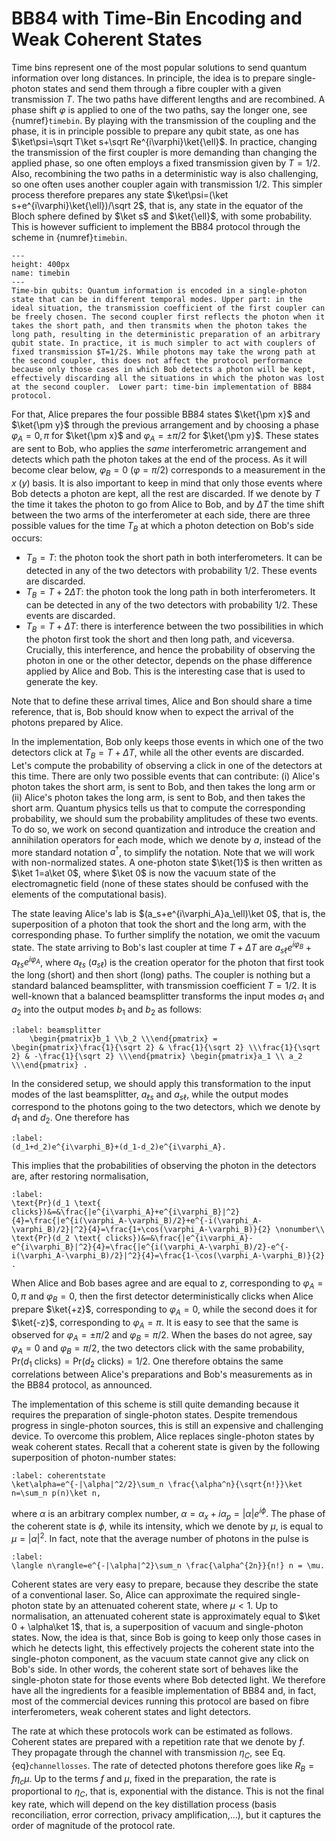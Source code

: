 
# BB84 with Time-Bin Encoding and Weak Coherent States

Time bins represent one of the most popular solutions to send quantum information over long distances. In principle, the idea is to prepare single-photon states and send them through a fibre coupler with a given transmission $T$.  The two paths have different lengths and are recombined. A phase shift $\varphi$ is applied to one of the two paths, say the longer one, see {numref}`timebin`. By playing with the transmission of the coupling and the phase, it is in principle possible to prepare any qubit state, as one has $\ket\psi=\sqrt T\ket s+\sqrt Re^{i\varphi}\ket{\ell}$. In practice, changing the transmission of the first coupler is more demanding than changing the applied phase, so one often employs a fixed transmission given by $T=1/2$. Also, recombining the two paths in a deterministic way is also challenging, so one often uses another coupler again with transmission $1/2$. This simpler process therefore prepares any state $\ket\psi=(\ket s+e^{i\varphi}\ket{\ell})/\sqrt 2$, that is, any state in the equator of the Bloch sphere defined by $\ket s$ and $\ket{\ell}$, with some probability. This is however sufficient to implement the BB84 protocol through the scheme in {numref}`timebin`.

<!--Luke: Maybe we should mention that R is just the coefficient normalizing the state based on T?-->

```{figure} ./TimeBin.png
---
height: 400px
name: timebin
---
Time-bin qubits: Quantum information is encoded in a single-photon state that can be in different temporal modes. Upper part: in the ideal situation, the transmission coefficient of the first coupler can be freely chosen. The second coupler first reflects the photon when it takes the short path, and then transmits when the photon takes the long path, resulting in the deterministic preparation of an arbitrary qubit state. In practice, it is much simpler to act with couplers of fixed transmission $T=1/2$. While photons may take the wrong path at the second coupler, this does not affect the protocol performance because only those cases in which Bob detects a photon will be kept, effectively discarding all the situations in which the photon was lost at the second coupler.  Lower part: time-bin implementation of BB84 protocol.
```


For that, Alice prepares the four possible BB84 states $\ket{\pm x}$ and $\ket{\pm y}$ through the previous arrangement and by choosing a phase $\varphi_A=0,\pi$ for $\ket{\pm x}$ and $\varphi_A=\pm\pi/2$ for $\ket{\pm y}$. These states are sent to Bob, who applies the *same* interferometric arrangement and detects which path the photon takes at the end of the process. As it will become clear below, $\varphi_B=0$ ($\varphi=\pi/2$) corresponds to a measurement in the $x$ ($y$) basis. It is also important to keep in mind that only those events where Bob detects a photon are kept, all the rest are discarded. If we denote by $T$ the time it takes the photon to go from Alice to Bob, and by $\Delta T$ the time shift between the two arms of the interferometer at each side, there are three possible values for the time $T_B$ at which a photon detection on Bob's side occurs:

- $T_B=T$: the photon took the short path in both interferometers. It can be detected in any of the two detectors with probability $1/2$. These events are discarded.
- $T_B=T+2\Delta T$: the photon took the long path in both interferometers. It can be detected in any of the two detectors with probability $1/2$. These events are discarded.
- $T_B=T+\Delta T$: there is interference between the two possibilities in which the photon first took the short and then long path, and viceversa. Crucially, this interference, and hence the probability of observing the photon in one or the other detector, depends on the phase difference applied by Alice and Bob. This is the interesting case that is used to generate the key.

Note that to define these arrival times, Alice and Bon should share a time reference, that is, Bob should know when to expect the arrival of the photons prepared by Alice.

In the implementation, Bob only keeps those events in which one of the two detectors click at $T_B=T+\Delta T$, while all the other events are discarded. Let's compute the probability of observing a click in one of the detectors at this time. There are only two possible events that can contribute: (i) Alice's photon takes the short arm, is sent to Bob, and then takes the long arm or (ii) Alice's photon takes the long arm, is sent to Bob, and then takes the short arm. Quantum physics tells us that to compute the corresponding probability, we should sum the probability amplitudes of these two events. To do so, we work on second quantization and introduce the creation and annihilation operators for each mode, which we denote by $a$, instead of the more standard notation $a^\dagger$, to simplify the notation. Note that we will work with non-normalized states. A one-photon state $\ket{1}$ is then written as $\ket 1=a\ket 0$, where $\ket 0$ is now the vacuum state of the electromagnetic field (none of these states should be confused with the elements of the computational basis).

The state leaving Alice's lab is $(a_s+e^{i\varphi_A}a_\ell)\ket 0$, that is, the superposition of a photon that took the short and the long arm, with the corresponding phase. To further simplify the notation, we omit the vacuum state. The state arriving to Bob's last coupler at time $T+\Delta T$ are $a_{s\ell}e^{i\varphi_B}+a_{\ell s}e^{i\varphi_A}$, where $a_{\ell s}$ ($a_{s\ell}$) is the creation operator for the photon that first took the long (short) and then short (long) paths. The coupler is nothing but a standard balanced beamsplitter, with transmission coefficient $T=1/2$. It is well-known that a balanced beamsplitter transforms the input modes $a_1$ and $a_2$ into the output modes $b_1$ and $b_2$ as follows:

```{math}
:label: beamsplitter
    \begin{pmatrix}b_1 \\b_2 \\\end{pmatrix} =     \begin{pmatrix}\frac{1}{\sqrt 2} & \frac{1}{\sqrt 2} \\\frac{1}{\sqrt 2} & -\frac{1}{\sqrt 2} \\\end{pmatrix} \begin{pmatrix}a_1 \\ a_2 \\\end{pmatrix} .
```

In the considered setup, we should apply this transformation to the input modes of the last beamsplitter, $a_{\ell s}$ and $a_{s\ell}$, while the output modes correspond to the photons going to the two detectors, which we denote by $d_1$ and $d_2$. One therefore has

```{math}
:label: 
(d_1+d_2)e^{i\varphi_B}+(d_1-d_2)e^{i\varphi_A}. 
```

This implies that the probabilities of observing the photon in the detectors are, after restoring normalisation,

```{math}
:label: 
\text{Pr}(d_1 \text{ clicks})&=&\frac{|e^{i\varphi_A}+e^{i\varphi_B}|^2}{4}=\frac{|e^{i(\varphi_A-\varphi_B)/2}+e^{-i(\varphi_A-\varphi_B)/2}|^2}{4}=\frac{1+\cos(\varphi_A-\varphi_B)}{2} \nonumber\\
\text{Pr}(d_2 \text{ clicks})&=&\frac{|e^{i\varphi_A}-e^{i\varphi_B}|^2}{4}=\frac{|e^{i(\varphi_A-\varphi_B)/2}-e^{-i(\varphi_A-\varphi_B)/2}|^2}{4}=\frac{1-\cos(\varphi_A-\varphi_B)}{2} .
```

When Alice and Bob bases agree and are equal to $z$, corresponding to $\varphi_A=0,\pi$ and $\varphi_B=0$, then the first detector deterministically clicks when Alice prepare $\ket{+z}$, corresponding to $\varphi_A=0$, while the second does it for $\ket{-z}$, corresponding to $\varphi_A=\pi$. It is easy to see that the same is observed for $\varphi_A=\pm\pi/2$ and $\varphi_B=\pi/2$. When the bases do not agree, say $\varphi_A=0$ and $\varphi_B=\pi/2$, the two detectors click with the same probability, $\text{Pr}(d_1 \text{ clicks})=\text{Pr}(d_2 \text{ clicks})=1/2$. One therefore obtains the same correlations between Alice's preparations and Bob's measurements as in the BB84 protocol, as announced.

The implementation of this scheme is still quite demanding because it requires the preparation of single-photon states. Despite tremendous progress in single-photon sources, this is still an expensive and challenging device. To overcome this problem, Alice replaces single-photon states by weak coherent states. Recall that a coherent state is given by the following superposition of photon-number states:

```{math}
:label: coherentstate
\ket\alpha=e^{-|\alpha|^2/2}\sum_n \frac{\alpha^n}{\sqrt{n!}}\ket n=\sum_n p(n)\ket n,
```

where $\alpha$ is an arbitrary complex number, $\alpha=\alpha_x+i\alpha_p=|\alpha|e^{i\phi}$. The phase of the coherent state is $\phi$, while its intensity, which we denote by $\mu$, is equal to $\mu=|\alpha|^2$. In fact, note that the average number of photons in the pulse is 

```{math}
:label:
\langle n\rangle=e^{-|\alpha|^2}\sum_n \frac{\alpha^{2n}}{n!} n = \mu.
```

Coherent states are very easy to prepare, because they describe the state of a conventional laser. So, Alice can approximate the required single-photon state by an attenuated coherent state, where $\mu<1$. Up to normalisation, an attenuated coherent state is approximately equal to $\ket 0 + \alpha\ket 1$, that is, a superposition of vacuum and single-photon states. Now, the idea is that, since Bob is going to keep only those cases in which he detects light, this effectively projects the coherent state into the single-photon component, as the vacuum state cannot give any click on Bob's side. In other words, the coherent state sort of behaves like the single-photon state for those events where Bob detected light. We therefore have all the ingredients for a feasible implementation of BB84 and, in fact, most of the commercial devices running this protocol are based on fibre interferometers, weak coherent states and light detectors.

The rate at which these protocols work can be estimated as follows. Coherent states are prepared with a repetition rate that we denote by $f$. They propagate through the channel with transmission $\eta_C$, see Eq. {eq}`channellosses`. The rate of detected photons therefore goes like $R_B=f\eta_c\mu$. Up to the terms $f$ and $\mu$, fixed in the preparation, the rate is proportional to $\eta_C$, that is, exponential with the distance. This is not the final key rate, which will depend on the key distillation process (basis reconciliation, error correction, privacy amplification,...), but it captures the order of magnitude of the protocol rate.




